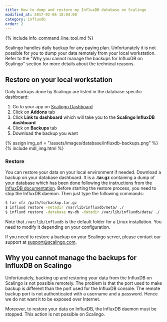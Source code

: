 ```yaml
---
title: How to dump and restore my InfluxDB database on Scalingo
modified_at: 2017-02-06 18:04:00
category: influxdb
order: 2
---
```


{% include info_command_line_tool.md %}

Scalingo handles daily backup for any paying plan. Unfortunately it is not possible for you to
dump your data remotely from your local workstation. Refer to the "Why you cannot manage the 
backups for InfluxDB on Scalingo" section for more details about the technical reasons.

## Restore on your local workstation

Daily backups done by Scalingo are listed in the database specific dashboard:

1. Go to your app on [Scalingo Dashboard](https://my.scalingo.com/apps)
2. Click on **Addons** tab
3. Click **Link to dashboard** which will take you to the **Scalingo InfluxDB dashboard**
4. Click on **Backups** tab
5. Download the backup you want

{% assign img_url = "/assets/images/database/influxdb-backups.png" %}
{% include mdl_img.html %}

### Restore

You can restore your data on your local environment if needed. Download a backup on your database
dashboard. It is a **.tar.gz** containing a dump of your database which has been
done following the instructions from the [InfluxDB 
documentation](https://docs.influxdata.com/influxdb/v1.2/administration/backup_and_restore/).
Before starting the restore process, you need to stop the InfluxDB daemon. Then just type 
the following commands:

```bash
$ tar xfz /path/to/backup.tar.gz
$ influxd restore -metadir /var/lib/influxdb/meta/ ./
$ influxd restore -database my-db -datadir /var/lib/influxdb/data/ ./
```

Note that `/var/lib/influxdb` is the default folder for a Linux installation. You need to modify it
depending on your configuration.

If you need to restore a backup on your Scalingo server, please contact our support at support@scalingo.com.

## Why you cannot manage the backups for InfluxDB on Scalingo

Unfortunately, backing up and restoring your data from the InfluxDB on Scalingo is not possible
remotely. The problem is that the port used to make backup is different than the port used for the
InfluxDB console. The remote backup port is not authenticated with a username and a password. Hence
we do not want it to be exposed over Internet. 

Moreover, to restore your data on InfluxDB, the InfluxDB daemon must be stopped. This action is not
possible on Scalingo.
